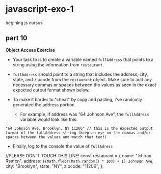# javascript-exo-1
 begining js cursus
 
## part 10 

**Object Access Exercise**

- Your task to is to create a variable named `fullAddress` that points to a string using the information from `restaurant`.

- `fullAddress` should point to a string that includes the address, city, state, and zipcode from the `restaurant` object. Make sure to add any necessary commas or spaces between the values as seen in the exact expected output format shown below.

- To make it harder to "cheat" by copy and pasting, I've randomly generated the address portion.
  - For example, if address was "64 Johnson Ave", the `fullAddress` variable would look like this:

`"64 Johnson Ave, Brooklyn, NY 11206" // this is the expected output format of the fullAddress string (keep an eye on the commas and/or spaces between the values and match that too!)`

- Finally, log to the console the value of `fullAdress`


//PLEASE DON'T TOUCH THIS LINE!
const restaurant = {
  name: "Ichiran Ramen",
  address: `${Math.floor(Math.random() * 100) + 1} Johnson Ave`,
  city: "Brooklyn",
  state: "NY",
  zipcode: "11206",
};
